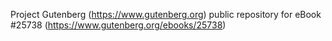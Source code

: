 Project Gutenberg (https://www.gutenberg.org) public repository for eBook #25738 (https://www.gutenberg.org/ebooks/25738)
